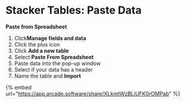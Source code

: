 # Stacker Tables: Paste Data

**Paste from Spreadsheet**

1. Click<img src="https://3670244749-files.gitbook.io/~/files/v0/b/gitbook-x-prod.appspot.com/o/spaces%2F6QaGf7ZvNU2Re8mlQTaJ%2Fuploads%2FhTZDNl1iTPyTpvylyDfe%2FCleanShot%202024-04-02%20at%2009.08.24%402x.png?alt=media&#x26;token=5d8077d2-064e-4f87-bd6e-d2b09f9b3e98" alt="" data-size="line">**Manage fields and data**&#x20;
2. Click the plus icon
3. Click **Add a new table**&#x20;
4. Select **Paste From Spreadsheet**
5. Paste data into the pop-up window
6. Select if your data has a header
7. Name the table and **Import**

{% embed url="<https://app.arcade.software/share/XLkmtWzBLiUFK0rOMPab>" %}
